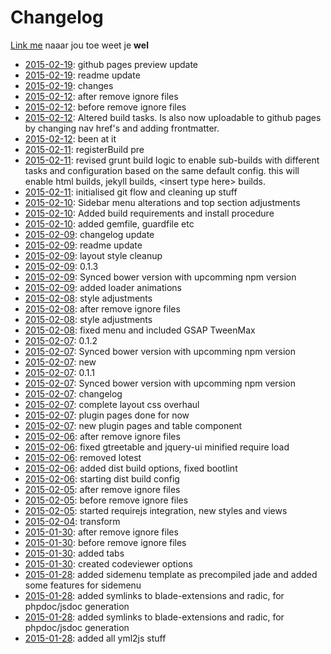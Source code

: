 # Changelog


[Link me](http://link.nl) naaar jou toe weet je **wel**


- [2015-02-19](https://github.com/packadic/theme/commit/77ce132fcc68b7073da03f5780b1e32a99f26f32): github pages preview update  
- [2015-02-19](https://github.com/packadic/theme/commit/f2ec0b1ad5c22026eebd0cc73180edc20bd6a245): readme update  
- [2015-02-19](https://github.com/packadic/theme/commit/a0e70c462dceb618f14380d5add82a1625ef031d): changes  
- [2015-02-12](https://github.com/packadic/theme/commit/c282af82e2169a1d37172ef1d3e58c10149b98c9): after remove ignore files  
- [2015-02-12](https://github.com/packadic/theme/commit/f5d336f37a0fbf10c8b19b15632a034541102f43): before remove ignore files  
- [2015-02-12](https://github.com/packadic/theme/commit/a84d36268cdb7a012225e760a2e329c81c436882): Altered build tasks. Is also now uploadable to github pages by changing nav href&#x27;s and adding frontmatter.  
- [2015-02-12](https://github.com/packadic/theme/commit/c21cbde7d977ad3c965fde34a386751045c28f59): been at it  
- [2015-02-11](https://github.com/packadic/theme/commit/cdca639442461827c810d50f0d19c7b19e358697): registerBuild pre  
- [2015-02-11](https://github.com/packadic/theme/commit/b5a87942bcfdcdf0f1da9e226233b042b1a9e9ed): revised grunt build logic to enable sub-builds with different tasks and configuration based on the same default config. this will enable html builds, jekyll builds, &lt;insert type here&gt; builds.  
- [2015-02-11](https://github.com/packadic/theme/commit/6eeb6e2a26c90796e0f9146bd0a6b5ff60e5d876): initialised git flow and cleaning up stuff  
- [2015-02-10](https://github.com/packadic/theme/commit/6ba648f35c3822189e7172f1115d3beac7c0c6a3): Sidebar menu alterations and top section adjustments  
- [2015-02-10](https://github.com/packadic/theme/commit/9417cf6e4728db1b113e53e01c05a2b454c3502d): Added build requirements and install procedure  
- [2015-02-10](https://github.com/packadic/theme/commit/41995c1feda8141830f8f3b9913e1b36c55eb553): added gemfile, guardfile etc  
- [2015-02-09](https://github.com/packadic/theme/commit/dda3cc8e101a921edfda67fabf0dcd7c39369b6f): changelog update  
- [2015-02-09](https://github.com/packadic/theme/commit/9fff8197cecc5ea62c38e13676686920bc42a41d): readme update  
- [2015-02-09](https://github.com/packadic/theme/commit/d95b072b71de53ed45f954101b7c5af37b877cfd): layout style cleanup  
- [2015-02-09](https://github.com/packadic/theme/commit/f9fa077687f29c80671d09d13d140456bd1f26d8): 0.1.3  
- [2015-02-09](https://github.com/packadic/theme/commit/16bdaada5291cef28906ef59ecdc00a44bfc982d): Synced bower version with upcomming npm version  
- [2015-02-09](https://github.com/packadic/theme/commit/fa34f82a9eaff8eeb9eb1b6d850563296d23662f): added loader animations  
- [2015-02-08](https://github.com/packadic/theme/commit/fa8a078baa6a159e08d15655a0d70134d16f187b): style adjustments  
- [2015-02-08](https://github.com/packadic/theme/commit/323b576bd5d01e5d68701747b7fc4e943664c7f2): after remove ignore files  
- [2015-02-08](https://github.com/packadic/theme/commit/cd837e830c99dabf6a79c9c21cea9eb2fcce4127): style adjustments  
- [2015-02-08](https://github.com/packadic/theme/commit/8df138b913c99c48a26711c99d0352660f5f8f1a): fixed menu and included GSAP TweenMax  
- [2015-02-07](https://github.com/packadic/theme/commit/e6d5d62d46e8e2daaefa1b8b84287e33a6edc987): 0.1.2  
- [2015-02-07](https://github.com/packadic/theme/commit/d9f104ea112c7820808eac4d9e2827cd783ee252): Synced bower version with upcomming npm version  
- [2015-02-07](https://github.com/packadic/theme/commit/811e0b8bdac3090201408a37077f13af750ecbef): new  
- [2015-02-07](https://github.com/packadic/theme/commit/e95fd2ef0d2a6f47e037bb156aa2f8bd63b31518): 0.1.1  
- [2015-02-07](https://github.com/packadic/theme/commit/d2a84a3fc7b5511840f1fd975df4387be3dd558c): Synced bower version with upcomming npm version  
- [2015-02-07](https://github.com/packadic/theme/commit/6118712e168e66a7b667f965e3435682a83110e3): changelog  
- [2015-02-07](https://github.com/packadic/theme/commit/b0f3b41b1654c29826e4b79d0fb5953e8d1708d1): complete layout css overhaul  
- [2015-02-07](https://github.com/packadic/theme/commit/c3240ec99b734482abf134944540df12820e330e): plugin pages done for now  
- [2015-02-07](https://github.com/packadic/theme/commit/9707c7bcb5924c5345d28047c369b5096ddc2e1c): new plugin pages and table component  
- [2015-02-06](https://github.com/packadic/theme/commit/b9aa0111d94334d0a25a2ded6fb0ec6d980e1f25): after remove ignore files  
- [2015-02-06](https://github.com/packadic/theme/commit/a905a95a991672ef8c5a2285921fe4bf33c41157): fixed gtreetable and jquery-ui minified require load  
- [2015-02-06](https://github.com/packadic/theme/commit/eb95304f811b14ff010e51a90323c67cfac02768): removed lotest  
- [2015-02-06](https://github.com/packadic/theme/commit/95f25844aafbda783f74e0b710a9e56ffc54e1cb): added dist build options, fixed bootlint  
- [2015-02-06](https://github.com/packadic/theme/commit/69127b9e15da8003354bd525e4ca01f7f416a443): starting dist build config  
- [2015-02-05](https://github.com/packadic/theme/commit/5d6a486c703c1c916e96c04ef18de8dde4627801): after remove ignore files  
- [2015-02-05](https://github.com/packadic/theme/commit/1e0153c1ef23cdb01c31af7012e3d7eeb9ca3f69): before remove ignore files  
- [2015-02-05](https://github.com/packadic/theme/commit/c1c54142be1b7df8f3a0daa4a604c51add1f5768): started requirejs integration, new styles and views  
- [2015-02-04](https://github.com/packadic/theme/commit/478182aee1c87898680459e8a434272dbdf8d780): transform  
- [2015-01-30](https://github.com/packadic/theme/commit/dc3c5dd0e5821a2f2f987036e1d8913d03ac36cb): after remove ignore files  
- [2015-01-30](https://github.com/packadic/theme/commit/0c0941d475971bd53698e0b2d91ddccca1357b0c): before remove ignore files  
- [2015-01-30](https://github.com/packadic/theme/commit/c1022253eacc9a9a7b3cbc61361ada86400d2027): added tabs  
- [2015-01-30](https://github.com/packadic/theme/commit/9593e9746396e277b6acd4144e3dd261ec54ca94): created codeviewer options  
- [2015-01-28](https://github.com/packadic/theme/commit/27290d2b3ecb258e7e80cb07006d8aa8497cb4ae): added sidemenu template as precompiled jade and added some features for sidemenu  
- [2015-01-28](https://github.com/packadic/theme/commit/be0b57e8ff610917c348c937daddca145b1ab70e): added symlinks to blade-extensions and radic, for phpdoc/jsdoc generation  
- [2015-01-28](https://github.com/packadic/theme/commit/5e94d25030840520e551944496ddaa395ce54f8f): added symlinks to blade-extensions and radic, for phpdoc/jsdoc generation  
- [2015-01-28](https://github.com/packadic/theme/commit/0c8841ba4f018e431bcb083a2fc83b46b1d8e9bd): added all yml2js stuff  

